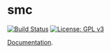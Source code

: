 # smc 

[![Build Status](https://travis-ci.com/lrusso96/smc.svg?branch=master)](https://travis-ci.com/lrusso96/smc)
[![License: GPL v3](https://img.shields.io/badge/License-GPL%20v3-blue.svg)](https://www.gnu.org/licenses/gpl-3.0)

[Documentation](https://lrusso96.github.io/smc/smc/index.html).

